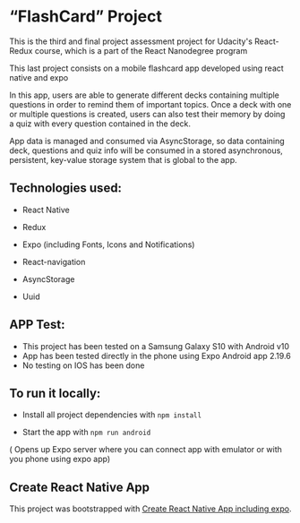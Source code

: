 
# “FlashCard” Project

  

This is the third and final project assessment project for Udacity's React-Redux course, which is a part of the React Nanodegree program

  

This last project consists on a mobile flashcard app developed using react native and expo
  

In this app, users are able to generate different decks containing multiple questions in order to remind them of important topics. Once a deck with one or multiple questions is created, users can also test their memory by doing a quiz with every question contained in the deck.
  

App data is managed and consumed via AsyncStorage, so data containing deck, questions and quiz info will be consumed in a stored asynchronous, persistent, key-value storage system that is global to the app.
  

## Technologies used:

  

- React Native

- Redux

- Expo (including Fonts, Icons and Notifications)

- React-navigation

- AsyncStorage

- Uuid

## APP Test:

- This project has been tested on a Samsung Galaxy S10 with Android v10
-  App has been tested directly in the phone using Expo Android app 2.19.6
-  No testing on IOS has been done
  

## To run it locally:

  
- Install all project dependencies with `npm install`

- Start the app with `npm run android`

( Opens up Expo server where you can connect app with emulator or with you phone using expo app)<br>

  

## Create React Native App

  

This project was bootstrapped with [Create React Native  App including expo](https://reactnative.dev/docs/environment-setup).
